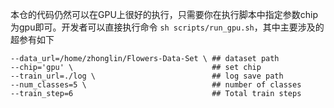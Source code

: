 本仓的代码仍然可以在GPU上很好的执行，只需要你在执行脚本中指定参数chip为gpu即可。开发者可以直接执行命令 `sh scripts/run_gpu.sh`，其中主要涉及的超参有如下
```
--data_url=/home/zhonglin/Flowers-Data-Set \ ## dataset path
--chip='gpu' \                               ## set chip 
--train_url=./log \                          ## log save path
--num_classes=5 \                            ## number of classes
--train_step=6                               ## Total train steps
```